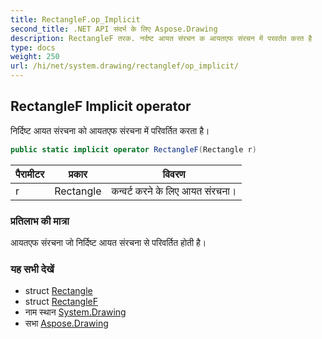 ```yaml
---
title: RectangleF.op_Implicit
second_title: .NET API संदर्भ के लिए Aspose.Drawing
description: RectangleF तरक. नर्दष्ट आयत संरचन क आयतएफ संरचन में परवर्तत करत है
type: docs
weight: 250
url: /hi/net/system.drawing/rectanglef/op_implicit/
---
```

## RectangleF Implicit operator

निर्दिष्ट आयत संरचना को आयतएफ संरचना में परिवर्तित करता है।

```csharp
public static implicit operator RectangleF(Rectangle r)
```

| पैरामीटर | प्रकार | विवरण |
| --- | --- | --- |
| r | Rectangle | कन्वर्ट करने के लिए आयत संरचना। |

### प्रतिलाभ की मात्रा

आयतएफ संरचना जो निर्दिष्ट आयत संरचना से परिवर्तित होती है।

### यह सभी देखें

* struct [Rectangle](../../rectangle/)
* struct [RectangleF](../)
* नाम स्थान [System.Drawing](../../rectanglef/)
* सभा [Aspose.Drawing](../../../)


